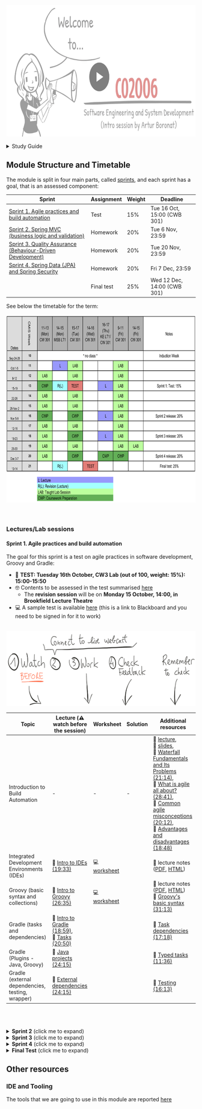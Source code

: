 <link rel='stylesheet' href='./web/swiss.css'/>

<a href="https://leicester.cloud.panopto.eu/Panopto/Pages/Viewer.aspx?id=69fe1611-62b5-4d3a-b556-a96800b4f2bc"><img src="web/L0_thumbnail_play.png" alt="CO2006 introductory session" height="350" width="800"></a>


<details><summary>Study Guide</summary>

## Study Guide

The **study guide** is available :notebook_with_decorative_cover: [here](./CO2006-studyguide-18-19.pdf).

</details>

## Module Structure and Timetable 

The module is split in four main parts, called [sprints](https://en.wikipedia.org/wiki/Scrum_(software_development)#Sprint), and each sprint has a goal, that is an assessed component:

| Sprint | Assignment | Weight | Deadline |
|--|--|--|--|
| [Sprint 1. Agile practices and build automation](#sprint-1-agile-practices-and-build-automation) | Test | 15% | Tue 16 Oct, 15:00 (CWB 301) |
| [Sprint 2. Spring MVC (business logic and validation)](#sprint-2-spring-mvc-business-logic-and-validation) | Homework | 20% | Tue 6 Nov, 23:59 |
| [Sprint 3. Quality Assurance (Behaviour-Driven Development)](#sprint-3-quality-assurance-behaviour-driven-development) | Homework | 20% | Tue 20 Nov, 23:59 |
| [Sprint 4. Spring Data (JPA) and Spring Security](#sprint-4-spring-data-jpa-and-spring-security) | Homework | 20% | Fri 7 Dec, 23:59 |
|  | Final test | 25% | Wed 12 Dec, 14:00 (CWB 301) |

See below the timetable for the term:

<img src="web/sampletimetable.png" alt="CO2006 timetable" height="500" width="800">


<br />
<br />
<br />



### Lectures/Lab sessions


#### Sprint 1. Agile practices and build automation

The goal for this sprint is a test on agile practices in software development, Groovy and Gradle:
* :dart: **TEST: Tuesday 16th October, CW3 Lab (out of 100, weight: 15%): 15:00-15:50**
* :nerd_face: Contents to be assessed in the test summarised [here](./sprint1.test.md#contents-for-test-sprint-1)
  * The **revision session** will be on **Monday 15 October, 14:00, in Brookfield Lecture Theatre**
* :computer: A sample test is available [here](https://bit.ly/2DE8j1I) (this is a link to Blackboard and you need to be signed in for it to work)

&nbsp;&nbsp;&nbsp;&nbsp;&nbsp;&nbsp;&nbsp;&nbsp;&nbsp;&nbsp;&nbsp;&nbsp;&nbsp;&nbsp;&nbsp;&nbsp;&nbsp;&nbsp;&nbsp;&nbsp;&nbsp;&nbsp;&nbsp;&nbsp;&nbsp;&nbsp;&nbsp;&nbsp;&nbsp;&nbsp;&nbsp;&nbsp;&nbsp;&nbsp;&nbsp;&nbsp;&nbsp;&nbsp;&nbsp;&nbsp;&nbsp;&nbsp;&nbsp;&nbsp;&nbsp;&nbsp;&nbsp;&nbsp;&nbsp;&nbsp;&nbsp;&nbsp;&nbsp;&nbsp;&nbsp;&nbsp;&nbsp;&nbsp;&nbsp;&nbsp;&nbsp;&nbsp;&nbsp;&nbsp;&nbsp;&nbsp;&nbsp;&nbsp;&nbsp;&nbsp;&nbsp;<img src="web/bannerSessions.png" alt="what to do in lab sessions" height="200" width="600">

| Topic | Lecture  (:warning: watch before the session) | Worksheet | Solution | Additional resources | 
|--|--|--|--|--|
| Introduction to Build Automation | - | - | - | :movie_camera: [lecture](), <br/> :notebook_with_decorative_cover: [slides](./lectureNotes/sprint1.lecture.pdf), <br/>:movie_camera: [Waterfall Fundamentals and Its Problems (21:14)](https://app.pluralsight.com/player?course=agile-fundamentals&author=stephen-haunts&name=agile-fundamentals-m2&clip=0&mode=live), <br/> :movie_camera: [What is agile all about? (28:41)](https://app.pluralsight.com/player?course=agile-fundamentals&author=stephen-haunts&name=agile-fundamentals-m3&clip=0&mode=live), <br/> :movie_camera: [Common agile misconceptions (20:12)](https://app.pluralsight.com/player?course=agile-fundamentals&author=stephen-haunts&name=agile-fundamentals-m4&clip=0&mode=live),<br/> :movie_camera: [Advantages and disadvantages (18:48)](https://app.pluralsight.com/player?course=agile-fundamentals&author=stephen-haunts&name=agile-fundamentals-m5&clip=0&mode=live) |  
| Integrated Development Environments (IDEs)	 | :movie_camera: [Intro to IDEs (19:33)](https://leicester.cloud.panopto.eu/Panopto/Pages/Viewer.aspx?id=9624f170-8536-4ad6-9655-a96500e049e9) | :computer: [worksheet](./sprint1/IDE_exercises/) |  | :notebook_with_decorative_cover: lecture notes ([PDF](./lectureNotes/sprint1.lab1.IDE.pdf), [HTML](./lectureNotes/sprint1.lab1.IDE.md)) |
| Groovy (basic syntax and collections) | :movie_camera: [Intro to Groovy (26:35)](https://app.pluralsight.com/player?course=groovy-fundamentals&author=jeremy-jarrell&name=groovy-fundamentals-m1&clip=0&mode=live) | :computer: [worksheet](./sprint1/Groovy_exercises/) | | :notebook_with_decorative_cover: lecture notes ([PDF](./lectureNotes/sprint1.lab2.Groovy.pdf), [HTML](./lectureNotes/sprint1.lab2.Groovy.md)) <br/> :movie_camera: [Groovy's basic syntax (31:13)](https://app.pluralsight.com/player?course=groovy-fundamentals&author=jeremy-jarrell&name=groovy-fundamentals-m2&clip=0&mode=live) |  
|  Gradle (tasks and dependencies)  		| :movie_camera: [Intro to Gradle (18:59)](https://app.pluralsight.com/player?course=gradle-fundamentals&author=kevin-jones&name=gradle-fundamentals-m1&clip=0&mode=live), <br/>  :movie_camera: [Tasks (20:50)](https://app.pluralsight.com/player?course=gradle-fundamentals&author=kevin-jones&name=gradle-fundamentals-m2&clip=0&mode=live) |  | | :movie_camera: [Task dependencies (17:18)](https://app.pluralsight.com/player?course=gradle-fundamentals&author=kevin-jones&name=gradle-fundamentals-m3&clip=0&mode=live) |
| Gradle (Plugins - Java, Groovy) 		| :movie_camera: [Java projects (24:15)](https://app.pluralsight.com/player?course=gradle-fundamentals&author=kevin-jones&name=gradle-fundamentals-m5&clip=0&mode=live) |  | |  :movie_camera: [Typed tasks (11:36)](https://app.pluralsight.com/player?course=gradle-fundamentals&author=kevin-jones&name=gradle-fundamentals-m4&clip=0&mode=live) | 
| Gradle (external dependencies, testing, wrapper) 		| :movie_camera: [External dependencies (24:15)](https://app.pluralsight.com/player?course=gradle-fundamentals&author=kevin-jones&name=gradle-fundamentals-m5&clip=0&mode=live) |  | | :movie_camera: [Testing (16:13)](https://app.pluralsight.com/player?course=gradle-fundamentals&author=kevin-jones&name=gradle-fundamentals-m7&clip=0&mode=live) | 


<br />
<br />
<br />



<details><summary><b>Sprint 2</b> (click me to expand)</summary>

#### Sprint 2. Spring MVC (business logic and validation)

:warning: The links under this section will be enabled once sprint 2 starts. 

The goal of this Sprint is to develop a web application. 

* :dart: [mini project worksheet](./miniproject.md) (the link will not work until the worksheet is released):
  * **marks: 100, weight: 20%** of overall mark
  * [checkpoint](): **Tue 23 Oct, 23:59, weight 10% of sprint 2**
  * [release](): **Tue 6 Nov, 23:59, weight 90% of sprint 2**
* :loudspeaker: [solution miniproject (source code)]() (TBA)
  * [feedback form]()

| Topic | Lecture  (:warning: watch before the session) | Worksheet | Solution | Additional resources | 
|--|--|--|--|--|
| Introduction to Spring MVC				|  |  | | :movie_camera: [lecture](), <br/>  :notebook_with_decorative_cover: [slides]() | 
| Spring MVC (basics)					| :movie_camera: [lecture]() | :computer: [worksheet]() |  | | 
| Spring MVC (model)						| :movie_camera: [lecture]() | :computer: [worksheet]() |  | |
| Controllers (request mappings) 		| :movie_camera: [lecture]() | :computer: [worksheet]() |  | |
| Views (JSP, JSTL)						| :movie_camera: [lecture]() | :computer: [worksheet]() |  | |
| Controllers (forms)			 		| :movie_camera: [lecture]() | :computer: [worksheet]() |  | |
| Spring Validation						| :movie_camera: [lecture]() | :computer: [worksheet]() |  | |




<br />
<br />
<br />

</details>

<details><summary><b>Sprint 3</b> (click me to expand)</summary>

#### Sprint 3. Quality Assurance (Behaviour-Driven Development)

:warning: The links under this section will be enabled once sprint 3 starts.

The goal of this Sprint is to develop a web application:
* :dart: [mini project worksheet](./miniproject.md) (the link will not work until the worksheet is released):
  * **marks: 100, weight: 20%** of overall mark
  * [checkpoint](): **Tue 13 Nov, 23:59, weight 10% of sprint 3**
  * [release](): **Tue 20 Nov, 23:59, weight 90% of sprint 3**
* :loudspeaker: [solution miniproject (source code)]() (TBA)
  * [feedback form]()
  
| Topic | Lecture  (:warning: watch before the session) | Worksheet | Solution | Additional resources | 
|--|--|--|--|--|
| Introduction to Quality Assurance			|  |  | | :movie_camera: [lecture](), <br/>  :notebook_with_decorative_cover: [slides]() | 
| TDD with JUnit/Hamcrest			|  :movie_camera: [lecture]() | :computer: [worksheet]() |  | |
| Triangulation 						|  :movie_camera: [lecture]() | :computer: [worksheet]() |  | |
| Spock 								| :movie_camera: [lecture]() | :computer: [worksheet]() |  | |
| Spring Test Framework				|  :movie_camera: [lecture]() | :computer: [worksheet]() |  | |
| Testing criteria			 		|  :movie_camera: [lecture]() | :computer: [worksheet]() |  | |



<br />
<br />
<br />

</details>

<details><summary><b>Sprint 4</b> (click me to expand)</summary>

#### Sprint 4. Spring Data (JPA) and Spring Security

:warning: The links under this section will be enabled once sprint 4 starts.

The goal of this Sprint is to develop a web application:
* :dart: [mini project worksheet](./miniproject.md) (the link will not work until the worksheet is released):
  * **marks: 100, weight: 20%** of overall mark
  * [checkpoint](): **Thu 29 Nov, 23:59, weight 10% of sprint 4**
  * [release](): **Fri 7 Dec, 23:59, weight 90% of sprint 4**
* :loudspeaker: [solution miniproject (source code)]() (TBA)
  * [feedback form]()

| Topic | Lecture  (:warning: watch before the session) | Worksheet | Solution | Additional resources | 
|--|--|--|--|--|
| Intro to Spring Data/Security			|  |  | | :movie_camera: [lecture](), <br/>  :notebook_with_decorative_cover: [slides]() | 
| Revision SQL |  |  :computer:[exercise 01](./ex01.md)  <br/> :movie_camera: [explanation]() |  | |
| ORM problem | :movie_camera: [ORM1 (16:53)]() | :computer: [exercise 02](./sprint4.ex02/)  <br/> :movie_camera:[explanation]() |  |  |
| ORM solution (JPA) | :movie_camera: [ORM2 (15:11)]() |  :computer:[exercise 03](./sprint4.ex03/) <br/> :movie_camera:[explanation]() |  |  |
| Spring Data | :movie_camera: [ORM3 (25:04)]() |  :computer: [exercise 04](./sprint4.ex04/) <br/> :movie_camera: [explanation]() |  |   |   |
| Spring Data |  | :computer: [exercise 05](./sprint4.ex05/) <br/> :movie_camera:  [explanation]() | |  |  |
| Spring Security  | :movie_camera: [Spring Security (54:14)]() |  :computer: [exercise 06](./sprint4.ex06/) <br/> :movie_camera: [explanation]() |  |  | Watch the lecture, fetch ex06 and watch its explanation. |  


<br />
<br />
<br />

</details>

<details><summary><b>Final Test</b> (click me to expand)</summary>

#### Final test (assessed coursework)

* :dart: **Final Test (covering sprints 2, 3 and 4): Wednesday 12th December, 14:00-15:00**
* :nerd_face: Contents to be assessed in the test summarised here
  * The **revision session** will be on **Monday 10th December, 14:00, in KE LT2**
* :computer: A sample test can be found [here]()


<br />
<br />
<br />

</details>

## Other resources

### IDE and Tooling

The tools that we are going to use in this module are reported [here](./tooling.md)   






